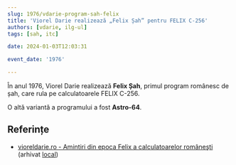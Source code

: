 ```yaml
---
slug: 1976/vdarie-program-sah-felix
title: 'Viorel Darie realizează „Felix Șah” pentru FELIX C-256'
authors: [vdarie, ilg-ul]
tags: [sah, itc]

date: 2024-01-03T12:03:31

event_date: '1976'

---
```


În anul 1976, Viorel Darie realizează **Felix Șah**, primul program
românesc de șah,
care rula pe calculatoarele FELIX C-256.

O altă variantă a programului a fost **Astro-64**.

<!-- truncate -->

## Referințe

- [vioreldarie.ro - Amintiri din epoca Felix a calculatoarelor româneşti](https://www.vioreldarie.ro/Creatii/Amintiri%20din%20epoca%20FELIX%20a%20calculatoarelor%20romanesti.pdf) (arhivat [local](https://cronica-it.github.io/arhiva/#2011))
